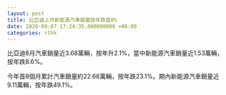 ```yaml
---
layout: post
title: 比亞迪上月新能源汽車銷量按年跌逾8%
date: 2020-09-07 17:24:35.000000000 +08:00
categories: rthk
---
```


比亞迪8月汽車銷量近3.68萬輛，按年升2.1%，當中新能源汽車銷量近1.53萬輛，按年跌8.6%。

今年首8個月累計汽車銷量約22.68萬輛，按年跌23.1%。期內新能源汽車銷量近9.11萬輛，按年跌49.1%。
